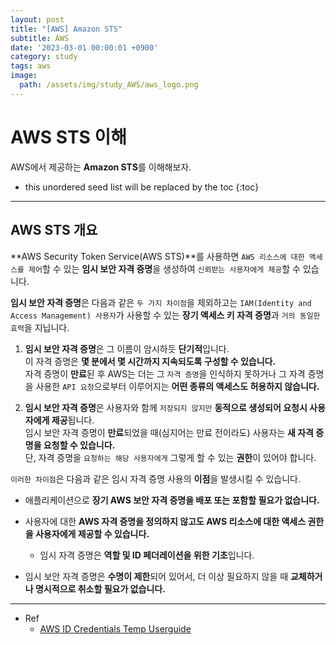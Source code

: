```yaml
---
layout: post
title: "[AWS] Amazon STS"
subtitle: AWS
date: '2023-03-01 00:00:01 +0900'
category: study
tags: aws
image:
  path: /assets/img/study_AWS/aws_logo.png
---
```


# AWS STS 이해
AWS에서 제공하는 **Amazon STS**를 이해해보자.

<!--more-->

* this unordered seed list will be replaced by the toc
{:toc}

<hr/>

## AWS STS 개요

**AWS Security Token Service(AWS STS)**를 사용하면 `AWS 리소스에 대한 액세스를 제어`할 수 있는 **임시 보안 자격 증명**을 생성하여 `신뢰받는 사용자에게 제공`할 수 있습니다. 

**임시 보안 자격 증명**은 다음과 같은 `두 가지 차이점`을 제외하고는 `IAM(Identity and Access Management) 사용자`가 사용할 수 있는 **장기 액세스 키 자격 증명**과 `거의 동일한 효력`을 지닙니다.

1. **임시 보안 자격 증명**은 그 이름이 암시하듯 **단기적**입니다. <br>
  이 자격 증명은 **몇 분에서 몇 시간까지 지속되도록 구성할 수 있습니다.** <br>
  자격 증명이 **만료**된 후 AWS는 더는 그 `자격 증명`을 인식하지 못하거나 그 자격 증명을 사용한 `API 요청`으로부터 이루어지는 **어떤 종류의 액세스도 허용하지 않습니다.**

2. **임시 보안 자격 증명**은 사용자와 함께 `저장되지 않지만` **동적으로 생성되어 요청시 사용자에게 제공**됩니다. <br>
  임시 보안 자격 증명이 **만료**되었을 때(심지어는 만료 전이라도) 사용자는 **새 자격 증명을 요청할 수 있습니다.** <br>
  단, 자격 증명을 `요청하는 해당 사용자에게` 그렇게 할 수 있는 **권한**이 있어야 합니다.


`이러한 차이점`은 다음과 같은 임시 자격 증명 사용의 **이점**을 발생시킬 수 있습니다.

 * 애플리케이션으로 **장기 AWS 보안 자격 증명을 배포 또는 포함할 필요가 없습니다.**

 * 사용자에 대한 **AWS 자격 증명을 정의하지 않고도 AWS 리소스에 대한 액세스 권한을 사용자에게 제공할 수 있습니다.** 
   + 임시 자격 증명은 **역할 및 ID 페더레이션을 위한 기초**입니다.

 * 임시 보안 자격 증명은 **수명이 제한**되어 있어서, 더 이상 필요하지 않을 때 **교체하거나 명시적으로 취소할 필요가 없습니다.** 

<hr/>

* Ref
  - [AWS ID Credentials Temp Userguide](https://docs.aws.amazon.com/ko_kr/IAM/latest/UserGuide/id_credentials_temp.html)